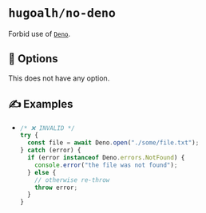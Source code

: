 # `hugoalh/no-deno`

Forbid use of [`Deno`][deno-deno].

## 🔧 Options

This does not have any option.

## ✍️ Examples

- ```ts
  /* ❌ INVALID */
  try {
    const file = await Deno.open("./some/file.txt");
  } catch (error) {
    if (error instanceof Deno.errors.NotFound) {
      console.error("the file was not found");
    } else {
      // otherwise re-throw
      throw error;
    }
  }
  ```

[deno-deno]: https://docs.deno.com/api/deno/
